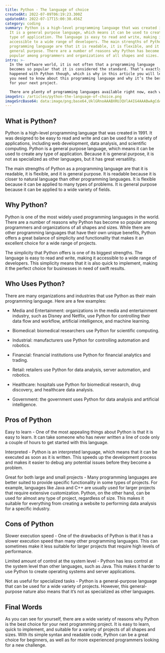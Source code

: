 ```yaml
---
title: Python - The language of choice
createdAt: 2022-07-09T06:19:23.300Z
updatedAt: 2022-07-17T15:00:30.456Z
category: coding
summary: Python is a high-level programming language that was created in 1991.
  It is a general purpose language, which means it can be used to create any
  type of application. The language is easy to read and write, making it
  accessible to a wide range of developers. The main strengths of Python as a
  programming language are that it is readable, it is flexible, and it is
  general purpose. There are a number of reasons why Python has become so
  popular among programmers and organizations of all shapes and sizes.
intro: >-
  In the software world, it is not often that a programming language
  becomes so popular that it is considered the standard. That’s exactly what has
  happened with Python though, which is why in this article you will learn all
  you need to know about this programming language and why it’s the best choice
  for your next project. 

  There are plenty of programming languages available right now, each with their own unique pros and cons. However, not all of them manage to capture hearts and minds like Python has. This dynamic general-purpose programming language has become one of the most commonly used since its release in 1991 and remains so today. In fact, as we look ahead at trends in AI, data science and machine learning, there’s every indication that Python will continue to grow in popularity for years to come.
imageSrc: /articles/python-the-language-of-choice.png
imageSrcBase64: data:image/png;base64,UklGRnoAAABXRUJQVlA4IG4AAABwAgCdASoKAAoAAUAmJbACdLoAAzeY3D0Hkp4AAP5ruxxf71x+gGYgfTPzuDDxxLc419Ky5+UL7CRii7+1jmxM+YiFXvEZ/9l8+B71JhPY7CLHhV/8g1vluiWdmKwbr9MeQvxgxprDRA2xrIAAAA==
---
```


## What is Python?

Python is a high-level programming language that was created in 1991. It was designed to be easy to read and write and can be used for a variety of applications, including web development, data analysis, and scientific computing. Python is a general purpose language, which means it can be used to create any type of application. Because it is general purpose, it is not as specialized as other languages, but it has great versatility.

The main strengths of Python as a programming language are that it is readable, it is flexible, and it is general purpose. It is readable because it is closer to natural language than other programming languages. It is flexible because it can be applied to many types of problems. It is general purpose because it can be applied to a wide variety of fields.

## Why Python?

Python is one of the most widely used programming languages in the world. There are a number of reasons why Python has become so popular among programmers and organizations of all shapes and sizes. While there are other programming languages that have their own unique benefits, Python offers a great balance of simplicity and functionality that makes it an excellent choice for a wide range of projects.

The simplicity that Python offers is one of its biggest strengths. The language is easy to read and write, making it accessible to a wide range of developers. This simplicity means that it is also quick to implement, making it the perfect choice for businesses in need of swift results.

## Who Uses Python?

There are many organizations and industries that use Python as their main programming language. Here are a few examples:

- Media and Entertainment: organizations in the media and entertainment industry, such as Disney and Netflix, use Python for controlling their data flow and workflow, artificial intelligence, and machine learning.

- Biomedical: biomedical researchers use Python for scientific computing.

- Industrial: manufacturers use Python for controlling automation and robotics.

- Financial: financial institutions use Python for financial analytics and trading.

- Retail: retailers use Python for data analysis, server automation, and robotics.

- Healthcare: hospitals use Python for biomedical research, drug discovery, and healthcare data analysis.

- Government: the government uses Python for data analysis and artificial intelligence.

## Pros of Python

Easy to learn - One of the most appealing things about Python is that it is easy to learn. It can take someone who has never written a line of code only a couple of hours to get started with this language.

Interpreted - Python is an interpreted language, which means that it can be executed as soon as it is written. This speeds up the development process and makes it easier to debug any potential issues before they become a problem.

Great for both large and small projects - Many programming languages are better suited to provide specific functionality in some types of projects. For example, languages like Java and C++ are usually used for larger projects that require extensive customization. Python, on the other hand, can be used for almost any type of project, regardless of size. This makes it suitable for everything from creating a website to performing data analysis for a specific industry.

## Cons of Python

Slower execution speed - One of the drawbacks of Python is that it has a slower execution speed than many other programming languages. This can sometimes make it less suitable for larger projects that require high levels of performance.

Limited amount of control at the system level - Python has less control at the system level than other languages, such as Java. This makes it harder to use Python to create operating systems and server applications.

Not as useful for specialized tasks - Python is a general-purpose language that can be used for a wide variety of projects. However, this general-purpose nature also means that it’s not as specialized as other languages.

## Final Words

As you can see for yourself, there are a wide variety of reasons why Python is the best choice for your next programming project. It is easy to learn, quick to implement, and suitable for a variety of projects of all shapes and sizes. With its simple syntax and readable code, Python can be a great choice for beginners, as well as for more experienced programmers looking for a new challenge.
